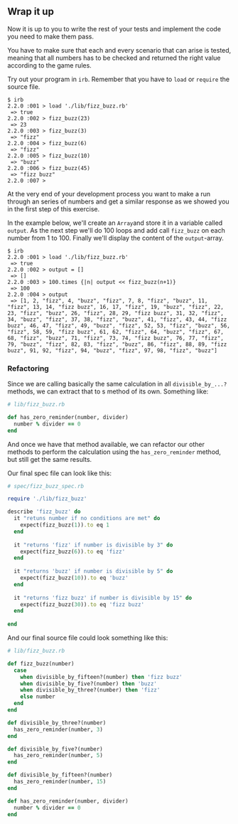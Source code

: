 ## Wrap it up

Now it is up to you to write the rest of your tests and implement the code you need to make them pass.

You have to make sure that each and every scenario that can arise is tested, meaning that all numbers has to be checked and returned the right value according to the game rules.

Try out your program in `irb`. Remember that you have to `load` or `require` the source file.

```irb
$ irb
2.2.0 :001 > load './lib/fizz_buzz.rb'
 => true 
2.2.0 :002 > fizz_buzz(23)
 => 23 
2.2.0 :003 > fizz_buzz(3)
 => "fizz" 
2.2.0 :004 > fizz_buzz(6)
 => "fizz" 
2.2.0 :005 > fizz_buzz(10)
 => "buzz" 
2.2.0 :006 > fizz_buzz(45)
 => "fizz buzz" 
2.2.0 :007 > 
```

At the very end of your development process you want to make a run through an series of numbers and get a similar response as we showed you in the first step of this exercise.

In the example below, we'll create an `Array`and store it in a variable called `output`. As the next step we'll do 100 loops and add call `fizz_buzz` on each number from 1 to 100. Finally we'll display the content of the `output`-array.

```irb
$ irb
2.2.0 :001 > load './lib/fizz_buzz.rb'
 => true 
2.2.0 :002 > output = []
 => []
2.2.0 :003 > 100.times {|n| output << fizz_buzz(n+1)}
 => 100 
2.2.0 :004 > output
 => [1, 2, "fizz", 4, "buzz", "fizz", 7, 8, "fizz", "buzz", 11, "fizz", 13, 14, "fizz buzz", 16, 17, "fizz", 19, "buzz", "fizz", 22, 23, "fizz", "buzz", 26, "fizz", 28, 29, "fizz buzz", 31, 32, "fizz", 34, "buzz", "fizz", 37, 38, "fizz", "buzz", 41, "fizz", 43, 44, "fizz buzz", 46, 47, "fizz", 49, "buzz", "fizz", 52, 53, "fizz", "buzz", 56, "fizz", 58, 59, "fizz buzz", 61, 62, "fizz", 64, "buzz", "fizz", 67, 68, "fizz", "buzz", 71, "fizz", 73, 74, "fizz buzz", 76, 77, "fizz", 79, "buzz", "fizz", 82, 83, "fizz", "buzz", 86, "fizz", 88, 89, "fizz buzz", 91, 92, "fizz", 94, "buzz", "fizz", 97, 98, "fizz", "buzz"] 
```

### Refactoring
Since we are calling basically the same calculation in all `divisible_by_...?` methods, we can extract that to s method of its own. Something like:

```ruby
# lib/fizz_buzz.rb

def has_zero_reminder(number, divider)
  number % divider == 0
end
```

And once we have that method available, we can refactor our other methods to perform the calculation using the `has_zero_reminder` method, but still get the same results. 

Our final spec file can look like this:

```ruby
# spec/fizz_buzz_spec.rb

require './lib/fizz_buzz'

describe 'fizz_buzz' do
  it "retuns number if no conditions are met" do
    expect(fizz_buzz(1)).to eq 1 
  end
  
  it "returns 'fizz' if number is divisible by 3" do
    expect(fizz_buzz(6)).to eq 'fizz'
  end
  
  it "returns 'buzz' if number is divisible by 5" do
    expect(fizz_buzz(10)).to eq 'buzz'
  end
  
  it "returns 'fizz buzz' if number is divisible by 15" do
    expect(fizz_buzz(30)).to eq 'fizz buzz'
  end
  
end
```

And our final source file could look something like this:

```ruby
# lib/fizz_buzz.rb

def fizz_buzz(number)
  case
    when divisible_by_fifteen?(number) then 'fizz buzz'
    when divisible_by_five?(number) then 'buzz'
    when divisible_by_three?(number) then 'fizz'
    else number
  end
end

def divisible_by_three?(number)
  has_zero_reminder(number, 3)
end

def divisible_by_five?(number)
  has_zero_reminder(number, 5)
end

def divisible_by_fifteen?(number)
  has_zero_reminder(number, 15)
end

def has_zero_reminder(number, divider)
  number % divider == 0
end
```




